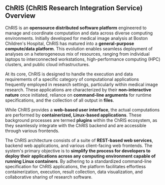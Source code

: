 ## ChRIS (ChRIS Research Integration Service) Overview

ChRIS is an **opensource distributed software platform** engineered to manage and coordinate computation and data across diverse computing environments. Initially developed for medical image analysis at Boston Children's Hospital, ChRIS has matured into a **general-purpose compute/data platform**. This evolution enables seamless deployment of analyses on a heterogeneous mix of resources, ranging from individual laptops to interconnected workstations, high-performance computing (HPC) clusters, and public cloud infrastructures.

At its core, ChRIS is designed to handle the execution and data requirements of a specific category of computational applications frequently employed in research settings, particularly within medical image research. These applications are characterized by their **non-interactive nature** once initiated, reliance on **command-line arguments** for runtime specifications, and the collection of all output in **files**.

While ChRIS provides a **web-based user interface**, the actual computations are performed by **containerized, Linux-based applications**. These background processes are termed **plugins** within the ChRIS ecosystem, as they seamlessly integrate with the ChRIS backend and are accessible through various frontends.

The ChRIS architecture consists of a suite of **REST-based web services**, backend web applications, and various client-facing web frontends. The system's primary objective is to **simplify the process for developers to deploy their applications across any computing environment capable of running Linux containers**. By adhering to a standardized command-line specification for ChRIS applications, the platform facilitates effortless containerization, execution, result collection, data visualization, and collaborative sharing of research software.